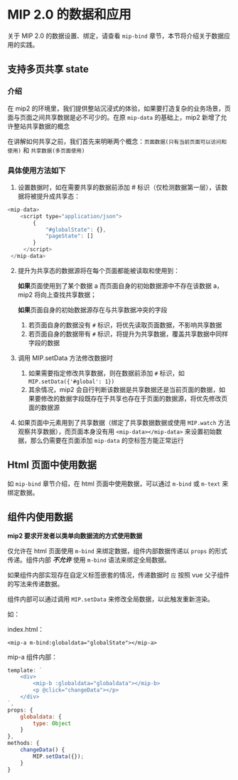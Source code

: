# MIP 2.0 的数据和应用

关于 MIP 2.0 的数据设置、绑定，请查看 `mip-bind` 章节，本节将介绍关于数据应用的实践。

## 支持多页共享 state

### 介绍
在 mip2 的环境里，我们提供整站沉浸式的体验，如果要打造复杂的业务场景，页面与页面之间共享数据是必不可少的。在原 `mip-data` 的基础上，mip2 新增了允许整站共享数据的概念

在讲解如何共享之前，我们首先来明晰两个概念：`页面数据(只有当前页面可以访问和使用)` 和 `共享数据(多页面使用)`


### 具体使用方法如下

1. 设置数据时，如在需要共享的数据前添加 # 标识（仅检测数据第一层），该数据将被提升成共享态：
```javascript
<mip-data>
    <script type="application/json">
        {
            "#globalState": {},
            "pageState": []
        }
     </script>
 </mip-data>
 ```

2. 提升为共享态的数据源将在每个页面都能被读取和使用到：

    **如果**页面使用到了某个数据 a 而页面自身的初始数据源中不存在该数据 a，mip2 将向上查找共享数据；
    
    **如果**页面自身的初始数据源存在与共享数据冲突的字段
	1. 若页面自身的数据没有 `#` 标识，将优先读取页面数据，不影响共享数据
    2. 若页面自身的数据带有 `#` 标识，将提升为共享数据，覆盖共享数据中同样字段的数据

3. 调用 MIP.setData 方法修改数据时
	1. 如果需要指定修改共享数据，则在数据前添加 `#` 标识，如 `MIP.setData({'#global': 1})`
	2. 其余情况，mip2 会自行判断该数据是共享数据还是当前页面的数据，如果要修改的数据字段既存在于共享也存在于页面的数据源，将优先修改页面的数据源

4. 如果页面中元素用到了共享数据（绑定了共享数据数据或使用 `MIP.watch` 方法观察共享数据），而页面本身没有用 `<mip-data></mip-data>` 来设置初始数据，那么仍需要在页面添加 `mip-data` 的空标签方能正常运行

## Html 页面中使用数据
如 `mip-bind` 章节介绍，在 html 页面中使用数据，可以通过 `m-bind` 或 `m-text` 来绑定数据。


## 组件内使用数据

 **mip2 要求开发者以类单向数据流的方式使用数据**

仅允许在 html 页面使用 `m-bind` 来绑定数据，组件内部数据传递以 `props` 的形式传递。组件内部 ***不允许*** 使用 `m-bind` 语法来绑定全局数据。

如果组件内部实现存在自定义标签嵌套的情况，传递数据时 `应` 按照 vue 父子组件的写法来传递数据。

组件内部可以通过调用 `MIP.setData` 来修改全局数据，以此触发重新渲染。


如：

index.html：
```
<mip-a m-bind:globaldata="globalState"></mip-a>
```


mip-a 组件内部：
```javascript
template: `
    <div>
        <mip-b :globaldata="globaldata"></mip-b>
        <p @click="changeData"></p>
    </div>
`,
props: {
    globaldata: {
        type: Object
    }
},
methods: {
    changeData() {
        MIP.setData({});
    }
}
```